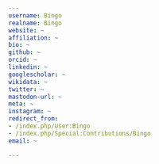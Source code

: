 ```yaml
---
username: Bingo
realname: Bingo
website: ~
affiliation: ~
bio: ~
github: ~
orcid: ~
linkedin: ~
googlescholar: ~
wikidata: ~
twitter: ~
mastodon-url: ~
meta: ~
instagram: ~
redirect_from:
- /index.php/User:Bingo
- /index.php/Special:Contributions/Bingo
email: ~

---
```

